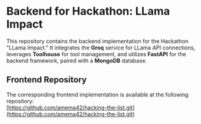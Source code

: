 # Backend for Hackathon: LLama Impact

This repository contains the backend implementation for the Hackathon "LLama Impact." It integrates the **Groq** service for LLama API connections, leverages **Toolhouse** for tool management, and utilizes **FastAPI** for the backend framework, paired with a **MongoDB** database.

## Frontend Repository

The corresponding frontend implementation is available at the following repository:  
[https://github.com/amema42/hacking-the-list.git](https://github.com/amema42/hacking-the-list.git)

